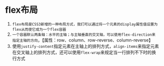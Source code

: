 # flex布局
1. `flex布局是CSS3新增的一种布局方式，我们可以通过将一个元素的display属性值设置为flex从而使它成为一个flex容器`
2. `一个容器默认两条轴：水平的主轴；与主轴垂直的交叉轴，可以使用flex-direction来指定主轴的方向`，【属性：row、column、row-reverse、column-reverse】
3. 使用`justify-content`指定元素在主轴上的排列方式，`align-items`来指定元素在交叉轴上的排列方式，还可以使用`flex-wrap`来规定当一行排列不下时的换行方式
